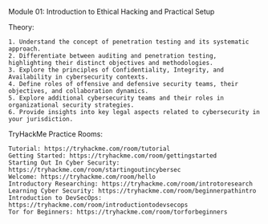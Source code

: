 Module 01: Introduction to Ethical Hacking and Practical Setup

Theory:

    1. Understand the concept of penetration testing and its systematic approach.
    2. Differentiate between auditing and penetration testing, highlighting their distinct objectives and methodologies.
    3. Explore the principles of Confidentiality, Integrity, and Availability in cybersecurity contexts.
    4. Define roles of offensive and defensive security teams, their objectives, and collaboration dynamics.
    5. Explore additional cybersecurity teams and their roles in organizational security strategies.
    6. Provide insights into key legal aspects related to cybersecurity in your jurisdiction.

TryHackMe Practice Rooms:

    Tutorial: https://tryhackme.com/room/tutorial
    Getting Started: https://tryhackme.com/room/gettingstarted
    Starting Out In Cyber Security: https://tryhackme.com/room/startingoutincybersec
    Welcome: https://tryhackme.com/room/hello
    Introductory Researching: https://tryhackme.com/room/introtoresearch
    Learning Cyber Security: https://tryhackme.com/room/beginnerpathintro
    Introduction to DevSecOps: https://tryhackme.com/room/introductiontodevsecops
    Tor for Beginners: https://tryhackme.com/room/torforbeginners
